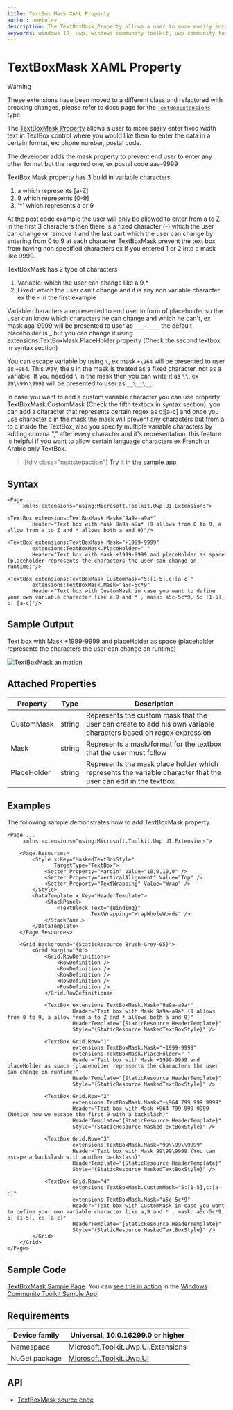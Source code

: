 ```yaml
---
title: TextBox Mask XAML Property
author: nmetulev
description: The TextBoxMask Property allows a user to more easily enter fixed width text in TextBox control where you would like them to enter the data in a certain format (outdated docs).
keywords: windows 10, uwp, windows community toolkit, uwp community toolkit, uwp toolkit, TextBoxMask, XAML
---
```


# TextBoxMask XAML Property

> [!WARNING]
> These extensions have been moved to a different class and refactored with breaking changes, please refer to docs page for the [`TextBoxExtensions`](TextBoxExtensions.md) type.

The [TextBoxMask Property](/dotnet/api/microsoft.toolkit.uwp.ui.extensions.textboxmask) allows a user to more easily enter fixed width text in TextBox control where you would like them to enter the data in a certain format, ex: phone number, postal code.

The developer adds the mask property to prevent end user to enter any other format but the required one, ex postal code aaa-9999

TextBox Mask property has 3 build in variable characters

1) a which represents [a-Z]
2) 9 which represents [0-9]
3) '*' which represents a or 9

At the post code example the user will only be allowed to enter from a to Z in the first 3 characters then there is a fixed character (-) which the user can change or remove it and the last part which the user can change by entering from 0 to 9 at each character
TextBoxMask prevent the text box from having non specified characters ex if you entered 1 or 2 into a mask like 9999.

TextBoxMask has 2 type of characters

1) Variable: which the user can change like a,9,*
2) Fixed: which the user can't change and it is any non variable character ex the - in the first example

Variable characters a represented to end user in form of placeholder so the user can know which characters he can change and which he can't, ex mask aaa-9999 will be presented to user as `___-____`
the default placeholder is _ but you can change it using  extensions:TextBoxMask.PlaceHolder property (Check the second textbox in syntax section)

You can escape variable by using `\`, ex mask `+\964` will be presented to user as `+964`. This way, the `9` in the mask is treated as a fixed character, not as a variable. If you needed `\` in the mask then you can write it as `\\`, ex `99\\99\\9999` will be presented to user as `__\__\__`.

In case you want to add a custom variable character you can use property TextBoxMask.CustomMask (Check the fifth textbox in syntax section), you can add a character that represents certain regex as c:[a-c] and once you use character c in the mask the mask will prevent any characters but from a to c inside the TextBox, also you specify multiple variable characters by adding comma "," after every character and it's representation. this feature is helpful if you want to allow certain language characters ex French or Arabic only TextBox.

> [!div class="nextstepaction"]
> [Try it in the sample app](uwpct://Extensions?sample=TextBoxMask)

## Syntax

```xaml
<Page ...
     xmlns:extensions="using:Microsoft.Toolkit.Uwp.UI.Extensions">

<TextBox extensions:TextBoxMask.Mask="9a9a-a9a*"
        Header="Text box with Mask 9a9a-a9a* (9 allows from 0 to 9, a allow from a to Z and * allows both a and 9)"/>

<TextBox extensions:TextBoxMask.Mask="+1999-9999"
        extensions:TextBoxMask.PlaceHolder=" "
        Header="Text box with Mask +1999-9999 and placeHolder as space (placeholder represents the characters the user can change on runtime)"/>

<TextBox extensions:TextBoxMask.CustomMask="5:[1-5],c:[a-c]"
        extensions:TextBoxMask.Mask="a5c-5c*9"
        Header="Text box with CustomMask in case you want to define your own variable character like a,9 and * , mask: a5c-5c*9, 5: [1-5], c: [a-c]"/>
```

## Sample Output

Text box with Mask +1999-9999 and placeHolder as space (placeholder represents the characters the user can change on runtime)

![TextBoxMask animation](../resources/images/Extensions/TextBoxMask.gif)

## Attached Properties

| Property | Type | Description |
| -- | -- | -- |
| CustomMask | string | Represents the custom mask that the user can create to add his own variable characters based on regex expression |
| Mask | string | Represents a mask/format for the textbox that the user must follow |
| PlaceHolder | string | Represents the mask place holder which represents the variable character that the user can edit in the textbox |

## Examples

The following sample demonstrates how to add TextBoxMask property.

```xaml
<Page ...
     xmlns:extensions="using:Microsoft.Toolkit.Uwp.UI.Extensions">

    <Page.Resources>
        <Style x:Key="MaskedTextBoxStyle"
               TargetType="TextBox">
            <Setter Property="Margin" Value="10,0,10,0" />
            <Setter Property="VerticalAlignment" Value="Top" />
            <Setter Property="TextWrapping" Value="Wrap" />
        </Style>
        <DataTemplate x:Key="HeaderTemplate">
            <StackPanel>
                <TextBlock Text="{Binding}"
                           TextWrapping="WrapWholeWords" />
            </StackPanel>
        </DataTemplate>
    </Page.Resources>

    <Grid Background="{StaticResource Brush-Grey-05}">
        <Grid Margin="30">
            <Grid.RowDefinitions>
                <RowDefinition />
                <RowDefinition />
                <RowDefinition />
                <RowDefinition />
                <RowDefinition />
            </Grid.RowDefinitions>

            <TextBox extensions:TextBoxMask.Mask="9a9a-a9a*"
                     Header="Text box with Mask 9a9a-a9a* (9 allows from 0 to 9, a allow from a to Z and * allows both a and 9)"
                     HeaderTemplate="{StaticResource HeaderTemplate}"
                     Style="{StaticResource MaskedTextBoxStyle}" />

            <TextBox Grid.Row="1"
                     extensions:TextBoxMask.Mask="+1999-9999"
                     extensions:TextBoxMask.PlaceHolder=" "
                     Header="Text box with Mask +1999-9999 and placeHolder as space (placeholder represents the characters the user can change on runtime)"
                     HeaderTemplate="{StaticResource HeaderTemplate}"
                     Style="{StaticResource MaskedTextBoxStyle}" />

            <TextBox Grid.Row="2"
                     extensions:TextBoxMask.Mask="+\964 799 999 9999"
                     Header="Text box with Mask +964 799 999 9999 (Notice how we escape the first 9 with a backslash)"
                     HeaderTemplate="{StaticResource HeaderTemplate}"
                     Style="{StaticResource MaskedTextBoxStyle}" />

            <TextBox Grid.Row="3"
                     extensions:TextBoxMask.Mask="99\\99\\9999"
                     Header="Text box with Mask 99\99\9999 (You can escape a backslash with another backslash)"
                     HeaderTemplate="{StaticResource HeaderTemplate}"
                     Style="{StaticResource MaskedTextBoxStyle}" />

            <TextBox Grid.Row="4"
                     extensions:TextBoxMask.CustomMask="5:[1-5],c:[a-c]"
                     extensions:TextBoxMask.Mask="a5c-5c*9"
                     Header="Text box with CustomMask in case you want to define your own variable character like a,9 and * , mask: a5c-5c*9, 5: [1-5], c: [a-c]"
                     HeaderTemplate="{StaticResource HeaderTemplate}"
                     Style="{StaticResource MaskedTextBoxStyle}" />
        </Grid>
    </Grid>
</Page>
```

## Sample Code

[TextBoxMask Sample Page](https://github.com/windows-toolkit/WindowsCommunityToolkit/tree/rel/7.1.0/Microsoft.Toolkit.Uwp.SampleApp/SamplePages/TextBoxMask). You can [see this in action](uwpct://Extensions?sample=TextBoxMask) in the [Windows Community Toolkit Sample App](https://aka.ms/windowstoolkitapp).

## Requirements

| Device family | Universal, 10.0.16299.0 or higher |
| --- | --- |
| Namespace | Microsoft.Toolkit.Uwp.UI.Extensions |
| NuGet package | [Microsoft.Toolkit.Uwp.UI](https://www.nuget.org/packages/Microsoft.Toolkit.Uwp.UI/) |

## API

* [TextBoxMask source code](https://github.com/windows-toolkit/WindowsCommunityToolkit/tree/rel/7.1.0/Microsoft.Toolkit.Uwp.UI/Extensions/TextBoxMask)
